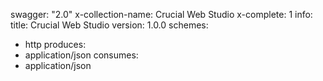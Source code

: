 swagger: "2.0"
x-collection-name: Crucial Web Studio
x-complete: 1
info:
  title: Crucial Web Studio
  version: 1.0.0
schemes:
- http
produces:
- application/json
consumes:
- application/json